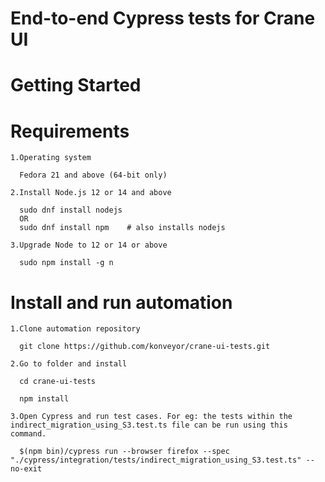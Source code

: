 # End-to-end Cypress tests for Crane UI

# Getting Started

# Requirements

    1.Operating system

      Fedora 21 and above (64-bit only)

    2.Install Node.js 12 or 14 and above

      sudo dnf install nodejs
      OR
      sudo dnf install npm    # also installs nodejs

    3.Upgrade Node to 12 or 14 or above

      sudo npm install -g n

# Install and run automation
    1.Clone automation repository

      git clone https://github.com/konveyor/crane-ui-tests.git

    2.Go to folder and install

      cd crane-ui-tests

      npm install

    3.Open Cypress and run test cases. For eg: the tests within the indirect_migration_using_S3.test.ts file can be run using this command.

      $(npm bin)/cypress run --browser firefox --spec "./cypress/integration/tests/indirect_migration_using_S3.test.ts" --no-exit
